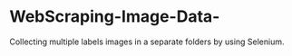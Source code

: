 # WebScraping-Image-Data-
Collecting multiple labels images in a separate folders by using Selenium.
